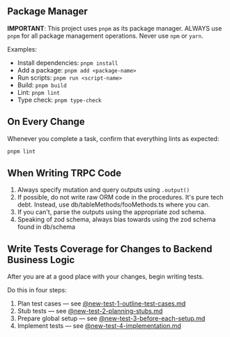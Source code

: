 ## Package Manager
**IMPORTANT**: This project uses `pnpm` as its package manager. ALWAYS use `pnpm` for all package management operations. Never use `npm` or `yarn`.

Examples:
- Install dependencies: `pnpm install`
- Add a package: `pnpm add <package-name>`
- Run scripts: `pnpm run <script-name>`
- Build: `pnpm build`
- Lint: `pnpm lint`
- Type check: `pnpm type-check`

## On Every Change
Whenever you complete a task, confirm that everything lints as expected:
```bash
pnpm lint
```

## When Writing TRPC Code
1. Always specify mutation and query outputs using `.output()`
2. If possible, do not write raw ORM code in the procedures. It's pure tech debt. Instead, use db/tableMethods/fooMethods.ts where you can.
3. If you can't, parse the outputs using the appropriate zod schema.
4. Speaking of zod schema, always bias towards using the zod schema found in db/schema

## Write Tests Coverage for Changes to Backend Business Logic

After you are at a good place with your changes, begin writing tests. 

Do this in four steps:
1. Plan test cases — see [@new-test-1-outline-test-cases.md](llm-prompts/new-test-1-outline-test-cases.md)
2. Stub tests — see [@new-test-2-planning-stubs.md](llm-prompts/new-test-2-planning-stubs.md)
3. Prepare global setup — see [@new-test-3-before-each-setup.md](llm-prompts/new-test-3-before-each-setup.md)
4. Implement tests — see [@new-test-4-implementation.md](llm-prompts/new-test-4-implementation.md)

